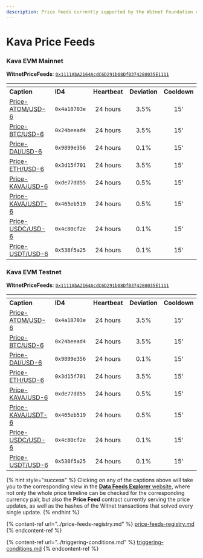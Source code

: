 ```yaml
---
description: Price feeds currently supported by the Witnet Foundation on the Kava ecosystem
---
```


# Kava Price Feeds

### Kava EVM Mainnet

**WitnetPriceFeeds**: [`0x1111AbA2164AcdC6D291b08DfB374280035E1111`](https://kavascan.com/address/0x1111AbA2164AcdC6D291b08DfB374280035E1111)

<table data-header-hidden><thead><tr><th width="212"></th><th width="150"></th><th width="135" align="center"></th><th width="108" align="center"></th><th align="center"></th></tr></thead><tbody><tr><td><strong>Caption</strong></td><td><strong>ID4</strong></td><td align="center"><strong>Heartbeat</strong></td><td align="center"><strong>Deviation</strong></td><td align="center"><strong>Cooldown</strong></td></tr><tr><td><a href="https://feeds.witnet.io/es/kava/kava-mainnet_atom-usd_6">Price-ATOM/USD-6</a></td><td><code>0x4a18703e</code></td><td align="center">24 hours</td><td align="center">3.5%</td><td align="center">15'</td></tr><tr><td><a href="https://feeds.witnet.io/kava/kava-mainnet_btc-usd_6">Price-BTC/USD-6</a></td><td><code>0x24beead4</code></td><td align="center">24 hours</td><td align="center">3.5%</td><td align="center">15'</td></tr><tr><td><a href="https://feeds.witnet.io/kava/kava-mainnet_dai-usd_6">Price-DAI/USD-6</a></td><td><code>0x9899e356</code></td><td align="center">24 hours</td><td align="center">0.1%</td><td align="center">15'</td></tr><tr><td><a href="https://feeds.witnet.io/kava/kava-mainnet_eth-usd_6">Price-ETH/USD-6</a></td><td><code>0x3d15f701</code></td><td align="center">24 hours</td><td align="center">3.5%</td><td align="center">15'</td></tr><tr><td><a href="https://feeds.witnet.io/kava/kava-mainnet_kava-usd_6">Price-KAVA/USD-6</a></td><td><code>0xde77dd55</code></td><td align="center">24 hours</td><td align="center">0.5%</td><td align="center">15'</td></tr><tr><td><a href="https://feeds.witnet.io/kava/kava-mainnet_kava-usdt_6">Price-KAVA/USDT-6</a></td><td><code>0x465eb519</code></td><td align="center">24 hours</td><td align="center">0.5%</td><td align="center">15'</td></tr><tr><td><a href="https://feeds.witnet.io/kava/kava-mainnet_usdc-usd_6">Price-USDC/USD-6</a></td><td><code>0x4c80cf2e</code></td><td align="center">24 hours</td><td align="center">0.1%</td><td align="center">15'</td></tr><tr><td><a href="https://feeds.witnet.io/kava/kava-mainnet_usdt-usd_6">Price-USDT/USD-6</a></td><td><code>0x538f5a25</code></td><td align="center">24 hours</td><td align="center">0.1%</td><td align="center">15'</td></tr></tbody></table>

### Kava EVM Testnet

**WitnetPriceFeeds**: [`0x1111AbA2164AcdC6D291b08DfB374280035E1111`](https://testnet.kavascan.com/address/0x1111AbA2164AcdC6D291b08DfB374280035E1111)

<table data-header-hidden><thead><tr><th width="212"></th><th width="145"></th><th width="141" align="center"></th><th width="108" align="center"></th><th align="center"></th></tr></thead><tbody><tr><td><strong>Caption</strong></td><td><strong>ID4</strong></td><td align="center"><strong>Heartbeat</strong></td><td align="center"><strong>Deviation</strong></td><td align="center"><strong>Cooldown</strong></td></tr><tr><td><a href="https://feeds.witnet.io/es/kava/kava-testnet_atom-usd_6">Price-ATOM/USD-6</a></td><td><code>0x4a18703e</code></td><td align="center">24 hours</td><td align="center">3.5%</td><td align="center">15'</td></tr><tr><td><a href="https://feeds.witnet.io/kava/kava-testnet_btc-usd_6">Price-BTC/USD-6</a></td><td><code>0x24beead4</code></td><td align="center">24 hours</td><td align="center">3.5%</td><td align="center">15'</td></tr><tr><td><a href="https://feeds.witnet.io/kava/kava-testnet_dai-usd_6">Price-DAI/USD-6</a></td><td><code>0x9899e356</code></td><td align="center">24 hours</td><td align="center">0.1%</td><td align="center">15'</td></tr><tr><td><a href="https://feeds.witnet.io/kava/kava-testnet_eth-usd_6">Price-ETH/USD-6</a></td><td><code>0x3d15f701</code></td><td align="center">24 hours</td><td align="center">3.5%</td><td align="center">15'</td></tr><tr><td><a href="https://feeds.witnet.io/kava/kava-testnet_kava-usd_6">Price-KAVA/USD-6</a></td><td><code>0xde77dd55</code></td><td align="center">24 hours</td><td align="center">0.5%</td><td align="center">15'</td></tr><tr><td><a href="https://feeds.witnet.io/feeds/kava-testnet_kava-usdt_6">Price-KAVA/USDT-6</a></td><td><code>0x465eb519</code></td><td align="center">24 hours</td><td align="center">0.5%</td><td align="center">15'</td></tr><tr><td><a href="https://feeds.witnet.io/kava/kava-testnet_usdc-usd_6">Price-USDC/USD-6</a></td><td><code>0x4c80cf2e</code></td><td align="center">24 hours</td><td align="center">0.1%</td><td align="center">15'</td></tr><tr><td><a href="https://feeds.witnet.io/kava/kava-testnet_usdt-usd_6">Price-USDT/USD-6</a></td><td><code>0x538f5a25</code></td><td align="center">24 hours</td><td align="center">0.1%</td><td align="center">15'</td></tr></tbody></table>

{% hint style="success" %}
Clicking on any of the captions above will take you to the corresponding view in the [**Data Feeds Explorer** website](https://feeds.witnet.io), where not only the whole price timeline can be checked for the corresponding currency pair, but also the **Price Feed** contract currently serving the price updates, as well as the hashes of the Witnet transactions that solved every single update.
{% endhint %}

{% content-ref url="../price-feeds-registry.md" %}
[price-feeds-registry.md](../price-feeds-registry.md)
{% endcontent-ref %}

{% content-ref url="../triggering-conditions.md" %}
[triggering-conditions.md](../triggering-conditions.md)
{% endcontent-ref %}
